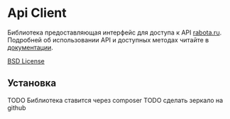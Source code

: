 # Api Client

Библиотека предоставляющая интерфейс для доступа к API [rabota.ru](http://rabota.ru/).
Подробней об использовании API и доступных методах читайте в [документации](http://dev.rabota.ru/docs.html).

[BSD License](http://www.opensource.org/licenses/bsd-license.php)

## Установка

TODO Библиотека ставится через composer
TODO сделать зеркало на github
